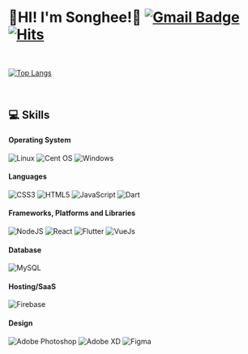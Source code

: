# 👋HI! I'm Songhee!👋 [![Gmail Badge](https://img.shields.io/badge/Gmail-d14836?style=flat-square&logo=Gmail&logoColor=white&link=mailto:onee.ssong@gmail.com)](mailto:onee.ssong@gmail.com) [![Hits](https://hits.seeyoufarm.com/api/count/incr/badge.svg?url=https%3A%2F%2Fgithub.com%2Fbunchsh%2Fbunchsh&count_bg=%23000000&title_bg=%23848484&icon=icloud.svg&icon_color=%23E7E7E7&title=INVITE&edge_flat=false)](https://hits.seeyoufarm.com)
<br />
	
[![Top Langs](https://github-readme-stats.vercel.app/api/top-langs/?username=bunchsh)](https://github.com/bunchsh/github-readme-stats)
	
<br />

## 💻 Skills
#### Operating System
![Linux](https://img.shields.io/badge/Linux-FCC624?style=flat-square&logo=linux&logoColor=black)
![Cent OS](https://img.shields.io/badge/Cent%20os-002260?style=flat-square&logo=centos&logoColor=F0F0F0)
![Windows](https://img.shields.io/badge/Windows-0078D6?style=flat-square&logo=windows&logoColor=white)
#### Languages
![CSS3](https://img.shields.io/badge/css3-%231572B6.svg?style=flat-square&logo=css3&logoColor=white)
![HTML5](https://img.shields.io/badge/html5-%23E34F26.svg?style=flat-square&logo=html5&logoColor=white)
![JavaScript](https://img.shields.io/badge/JavaScript-%23323330.svg?style=flat-square&logo=javascript&logoColor=%23F7DF1E)
![Dart](https://img.shields.io/badge/Dart-%2302569B.svg?style=flat-square&logo=Dart&logoColor=white)

#### Frameworks, Platforms and Libraries
![NodeJS](https://img.shields.io/badge/node.js-6DA55F?style=flat-square&logo=node.js&logoColor=white)
![React](https://img.shields.io/badge/React-%2320232a.svg?style=flat-square&logo=react&logoColor=%2361DAFB)
![Flutter](https://img.shields.io/badge/Flutter-%2302569B.svg?style=flat-square&logo=Flutter&logoColor=white)
![VueJs](https://img.shields.io/badge/Vue.js-%4FC08D.svg?style=flat-square&logo=Vue.js&logoColor=white)

#### Database
![MySQL](https://img.shields.io/badge/Mysql-%2300f.svg?style=flat-square&logo=mysql&logoColor=white)
#### Hosting/SaaS
![Firebase](https://img.shields.io/badge/Firebase-%23039BE5.svg?style=flat-square&logo=firebase)

#### Design
![Adobe Photoshop](https://img.shields.io/badge/Adobephotoshop-%2331A8FF.svg?style=flat-square&logo=adobephotoshop&logoColor=white)
![Adobe XD](https://img.shields.io/badge/Adobe%20XD-470137?style=flat-square&logo=Adobe%20XD&logoColor=#FF61F6)
![Figma](https://img.shields.io/badge/Figma-470137?style=flat-square&logo=Figma&logoColor=red)
	
	

